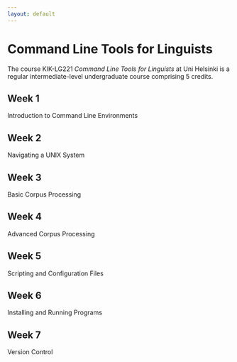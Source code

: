 ```yaml
---
layout: default
---
```


# Command Line Tools for Linguists

The course KIK-LG221 _Command Line Tools for Linguists_ at Uni Helsinki is a regular intermediate-level undergraduate course comprising 5 credits.

## Week 1

Introduction to Command Line Environments

## Week 2

Navigating a UNIX System

## Week 3

Basic Corpus Processing

## Week 4

Advanced Corpus Processing

## Week 5

Scripting and Configuration Files

## Week 6

Installing and Running Programs

## Week 7

Version Control
